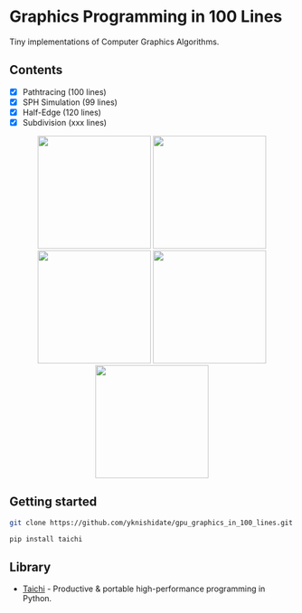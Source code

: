 # Graphics Programming in 100 Lines

Tiny implementations of Computer Graphics Algorithms.

## Contents

- [x] Pathtracing (100 lines)
- [x] SPH Simulation (99 lines)
- [x] Half-Edge (120 lines)
- [x] Subdivision (xxx lines)

<p align="center">
<img width="200" alt="" src="https://user-images.githubusercontent.com/30839669/203312261-2193e8f3-ee80-4920-9194-c2170aae6287.png">
<img width="200" alt="" src="https://user-images.githubusercontent.com/30839669/202879206-871f86e3-4327-40a8-b006-e2f1e0544fd9.png">
<img width="200" alt="" src="https://user-images.githubusercontent.com/30839669/202879237-c0aec041-3445-4212-ab60-31e677231bde.png">
<img width="200" alt="" src="https://user-images.githubusercontent.com/30839669/203185003-142ad024-5718-4525-8cb1-49121b15bc3f.png">
<img width="200" alt="" src="https://user-images.githubusercontent.com/30839669/203241365-01697652-aea0-4725-b70b-bf4609c92e87.png">
</p>

## Getting started

```sh
git clone https://github.com/yknishidate/gpu_graphics_in_100_lines.git

pip install taichi
```

## Library

- [Taichi](https://github.com/taichi-dev/taichi) - Productive & portable high-performance programming in Python.
